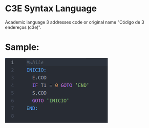 # C3E Syntax Language

Academic language 3 addresses code or original name "Código de 3 endereços (c3e)".

# Sample:

![alt text](https://raw.githubusercontent.com/pedruino/language-c3e/master/sample-while.png)